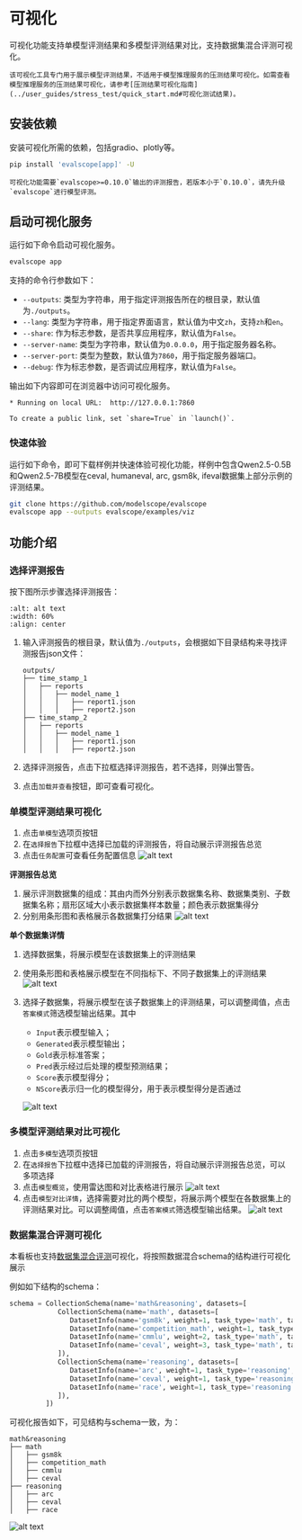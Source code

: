 # 可视化

可视化功能支持单模型评测结果和多模型评测结果对比，支持数据集混合评测可视化。

```{important}
该可视化工具专门用于展示模型评测结果，不适用于模型推理服务的压测结果可视化。如需查看模型推理服务的压测结果可视化，请参考[压测结果可视化指南](../user_guides/stress_test/quick_start.md#可视化测试结果)。
```

## 安装依赖

安装可视化所需的依赖，包括gradio、plotly等。

```bash
pip install 'evalscope[app]' -U
```
```{note}
可视化功能需要`evalscope>=0.10.0`输出的评测报告，若版本小于`0.10.0`，请先升级`evalscope`进行模型评测。
```

## 启动可视化服务

运行如下命令启动可视化服务。
```bash
evalscope app
```

支持的命令行参数如下：

- `--outputs`: 类型为字符串，用于指定评测报告所在的根目录，默认值为`./outputs`。
- `--lang`: 类型为字符串，用于指定界面语言，默认值为中文`zh`，支持`zh`和`en`。
- `--share`: 作为标志参数，是否共享应用程序，默认值为`False`。
- `--server-name`: 类型为字符串，默认值为`0.0.0.0`，用于指定服务器名称。
- `--server-port`: 类型为整数，默认值为`7860`，用于指定服务器端口。
- `--debug`: 作为标志参数，是否调试应用程序，默认值为`False`。

输出如下内容即可在浏览器中访问可视化服务。
```text
* Running on local URL:  http://127.0.0.1:7860

To create a public link, set `share=True` in `launch()`.
```

### 快速体验

运行如下命令，即可下载样例并快速体验可视化功能，样例中包含Qwen2.5-0.5B和Qwen2.5-7B模型在ceval, humaneval, arc, gsm8k, ifeval数据集上部分示例的评测结果。

```bash
git clone https://github.com/modelscope/evalscope
evalscope app --outputs evalscope/examples/viz
```

## 功能介绍

### 选择评测报告

按下图所示步骤选择评测报告：

```{image} ./images/setting.png
:alt: alt text
:width: 60%
:align: center
```


1. 输入评测报告的根目录，默认值为`./outputs`，会根据如下目录结构来寻找评测报告json文件：
   ```text
   outputs/
   ├── time_stamp_1
   │   ├── reports
   │   │   ├── model_name_1
   │   │   │   ├── report1.json
   │   │   │   ├── report2.json
   ├── time_stamp_2
   │   ├── reports
   │   │   ├── model_name_1
   │   │   │   ├── report1.json
   │   │   │   ├── report2.json
   ```

2. 选择评测报告，点击下拉框选择评测报告，若不选择，则弹出警告。

3. 点击`加载并查看`按钮，即可查看可视化。


### 单模型评测结果可视化
1. 点击`单模型`选项页按钮
2. 在`选择报告`下拉框中选择已加载的评测报告，将自动展示评测报告总览
3. 点击`任务配置`可查看任务配置信息
   ![alt text](./images/single_model.png)



**评测报告总览**

1. 展示评测数据集的组成：其由内而外分别表示数据集名称、数据集类别、子数据集名称；扇形区域大小表示数据集样本数量；颜色表示数据集得分
2. 分别用条形图和表格展示各数据集打分结果
   ![alt text](./images/report_overview.png)

**单个数据集详情**
1. 选择数据集，将展示模型在该数据集上的评测结果
2. 使用条形图和表格展示模型在不同指标下、不同子数据集上的评测结果
   ![alt text](./images/single_dataset.png)
3. 选择子数据集，将展示模型在该子数据集上的评测结果，可以调整阈值，点击`答案模式`筛选模型输出结果。其中
   - `Input`表示模型输入；
   - `Generated`表示模型输出；
   - `Gold`表示标准答案；
   - `Pred`表示经过后处理的模型预测结果；
   - `Score`表示模型得分；
   - `NScore`表示归一化的模型得分，用于表示模型得分是否通过

   ![alt text](./images/model_prediction.png)


### 多模型评测结果对比可视化

1. 点击`多模型`选项页按钮
2. 在`选择报告`下拉框中选择已加载的评测报告，将自动展示评测报告总览，可以多项选择
3. 点击`模型概览`，使用雷达图和对比表格进行展示
   ![alt text](./images/model_compare.png)
4. 点击`模型对比详情`，选择需要对比的两个模型，将展示两个模型在各数据集上的评测结果对比。可以调整阈值，点击`答案模式`筛选模型输出结果。
   ![alt text](https://sail-moe.oss-cn-hangzhou.aliyuncs.com/yunlin/images/evalscope/doc/model_compare_viz.jpg)

### 数据集混合评测可视化

本看板也支持[数据集混合评测](../advanced_guides/collection/index.md)可视化，将按照数据混合schema的结构进行可视化展示

例如如下结构的schema：

```python
schema = CollectionSchema(name='math&reasoning', datasets=[
            CollectionSchema(name='math', datasets=[
               DatasetInfo(name='gsm8k', weight=1, task_type='math', tags=['en', 'math']),
               DatasetInfo(name='competition_math', weight=1, task_type='math', tags=['en', 'math']),
               DatasetInfo(name='cmmlu', weight=2, task_type='math', tags=['zh', 'math'], args={'subset_list': ['college_mathematics', 'high_school_mathematics']}),
               DatasetInfo(name='ceval', weight=3, task_type='math', tags=['zh', 'math'], args={'subset_list': ['advanced_mathematics', 'high_school_mathematics', 'discrete_mathematics', 'middle_school_mathematics']}),
            ]),
            CollectionSchema(name='reasoning', datasets=[
               DatasetInfo(name='arc', weight=1, task_type='reasoning', tags=['en', 'reasoning']),
               DatasetInfo(name='ceval', weight=1, task_type='reasoning', tags=['zh', 'reasoning'], args={'subset_list': ['logic']}),
               DatasetInfo(name='race', weight=1, task_type='reasoning', tags=['en', 'reasoning']),
            ]),
         ])
```

可视化报告如下，可见结构与schema一致，为：
```text
math&reasoning
├── math
│   ├── gsm8k
│   ├── competition_math
│   ├── cmmlu
│   ├── ceval
├── reasoning
│   ├── arc
│   ├── ceval
│   ├── race
```
![alt text](./images/collection.png)
